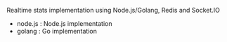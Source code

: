 Realtime stats implementation using Node.js/Golang, Redis and Socket.IO

- node.js : Node.js implementation
- golang  : Go implementation
